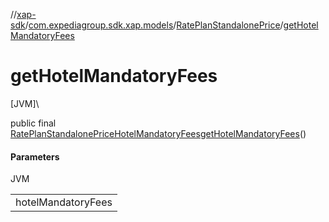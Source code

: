 //[xap-sdk](../../../index.md)/[com.expediagroup.sdk.xap.models](../index.md)/[RatePlanStandalonePrice](index.md)/[getHotelMandatoryFees](get-hotel-mandatory-fees.md)

# getHotelMandatoryFees

[JVM]\

public final [RatePlanStandalonePriceHotelMandatoryFees](../-rate-plan-standalone-price-hotel-mandatory-fees/index.md)[getHotelMandatoryFees](get-hotel-mandatory-fees.md)()

#### Parameters

JVM

| |
|---|
| hotelMandatoryFees |
